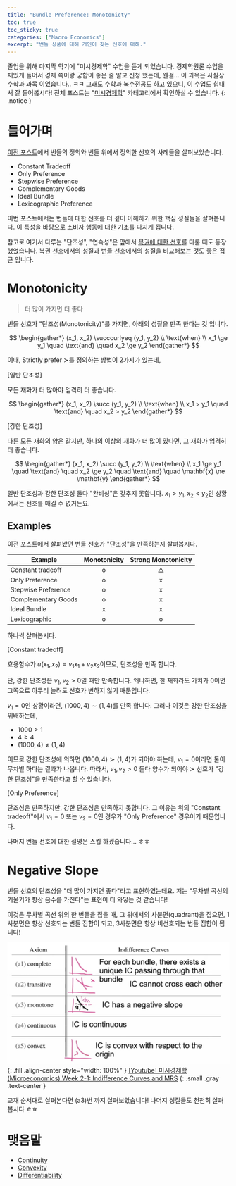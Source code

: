 ```yaml
---
title: "Bundle Preference: Monotonicty"
toc: true
toc_sticky: true
categories: ["Macro Economics"]
excerpt: "번들 상품에 대해 개인이 갖는 선호에 대해."
---
```


졸업을 위해 마지막 학기에 "미시경제학" 수업을 듣게 되었습니다.
경제학원론 수업을 재밌게 들어서 경제 쪽이랑 궁합이 좋은 줄 알고 신청 했는데, 웬걸... 이 과목은 사실상 수학과 과목 이었습니다.. ㅋㅋ 그래도 수학과 복수전공도 하고 있으니, 이 수업도 힘내서 잘 들어봅시다!
전체 포스트는 "[미시경제학](/categories/micro-economics)" 카테고리에서 확인하실 수 있습니다.
{: .notice }

# 들어가며

[이전 포스트](/2025/04/12/bundles-of-goods/)에서 번들의 정의와 번들 위에서 정의한 선호의 사례들을 살펴보았습니다.

- Constant Tradeoff
- Only Preference
- Stepwise Preference
- Complementary Goods
- Ideal Bundle
- Lexicographic Preference

이번 포스트에서는 번들에 대한 선호를 더 깊이 이해하기 위한 핵심 성질들을 살펴봅니다. 이 특성을 바탕으로 소비자 행동에 대한 기초를 다지게 됩니다.

참고로 여기서 다루는 "단조성", "연속성"은 앞에서 [복권에 대한 선호](/2025/03/19/lotteries/)를 다룰 때도 등장 했었습니다. 복권 선호에서의 성질과 번들 선호에서의 성질을 비교해보는 것도 좋은 접근 입니다.

# Monotonicity

> 더 많이 가지면 더 좋다

번들 선호가 "단조성(Monotonicity)"를 가지면, 아래의 성질을 만족 한다는 것 입니다.

$$
\begin{gather*}
(x_1, x_2) \succcurlyeq (y_1, y_2) \\
\text{when} \\
x_1 \ge y_1
\quad \text{and} \quad
x_2 \ge y_2
\end{gather*}
$$

이때, Strictly prefer $\succ$를 정의하는 방법이 2가지가 있는데,

<div class="proof" markdown="1">

[일반 단조성]

모든 재화가 더 많아야 엄격히 더 좋습니다.

$$
\begin{gather*}
(x_1, x_2) \succ (y_1, y_2) \\
\text{when} \\
x_1 > y_1
\quad \text{and} \quad
x_2 > y_2
\end{gather*}
$$

</div>


<div class="proof" markdown="1">

[강한 단조성]

다른 모든 재화의 양은 같지만, 하나의 이상의 재화가 더 많이 있다면,
그 재화가 엄격히 더 좋습니다.

$$
\begin{gather*}
(x_1, x_2) \succ (y_1, y_2) \\
\text{when} \\
x_1 \ge y_1
\quad \text{and} \quad
x_2 \ge y_2
\quad \text{and} \quad
\mathbf{x} \ne \mathbf{y}
\end{gather*}
$$

</div>

일반 단조성과 강한 단조성 둘다 "완비성"은 갖추지 못합니다. $x_1 > y_1, x_2 < y_2$인 상황에서는 선호를 매길 수 없거든요.

## Examples

이전 포스트에서 살펴봤던 번들 선호가 "단조성"을 만족하는지 살펴봅시다.

| Example | Monotonicity | Strong Monotonicity |
| - |:-:|:-:|
| Constant tradeoff | o | △ |
| Only Preference | o | x |
| Stepwise Preference | o | x |
| Complementary Goods | o | x |
| Ideal Bundle | x | x |
| Lexicographic | o | o |

하나씩 살펴봅시다.

<div class="proof" markdown="1">

[Constant tradeoff]

효용함수가 $u(x_1, x_2) = v_1x_1 + v_2x_2$이므로, 단조성을 만족 합니다.

단, 강한 단조성은 $v_1, v_2 > 0$일 때만 만족합니다. 왜냐하면, 한 재화라도 가치가 0이면 그쪽으로 아무리 늘려도 선호가 변하지 않기 때문입니다.

$v_1 = 0$인 상황이라면, $(1000, 4) \sim (1, 4)$를 만족 합니다.
그러나 이것은 강한 단조성을 위배하는데,

- $1000 > 1$
- $4 \ge 4$
- $(1000, 4) \ne (1, 4)$

이므로 강한 단조성에 의하면 $(1000, 4) \succ (1, 4)$가 되어야 하는데,
$v_1 = 0$이라면 둘이 무차별 하다는 결과가 나옵니다.
따라서, $v_1, v_2 > 0$ 둘다 양수가 되어야 $\succ$ 선호가 "강한 단조성"을 만족한다고 할 수 있습니다.

</div>

<div class="proof" markdown="1">

[Only Preference]

단조성은 만족하지만, 강한 단조성은 만족하지 못합니다. 그 이유는 위의 "Constant tradeoff"에서 $v_1 = 0$ 또는 $v_2 = 0$인 경우가 "Only Preference" 경우이기 때문입니다.

</div>

나머지 번들 선호에 대한 설명은 스킵 하겠습니다... ㅎㅎ

# Negative Slope

번들 선호의 단조성을 "더 많이 가지면 좋다"라고 표현하였는데요. 저는 "무차별 곡선의 기울기가 항상 음수를 가진다"는 표현이 더 와닿는 것 같습니다!

이것은 무차별 곡선 위의 한 번들을 잡을 때, 그 위에서의 사분면(quadrant)을 잡으면, 1 사분면은 항상 선호되는 번들 집합이 되고, 3사분면은 항상 비선호되는 번들 집합이 됩니다!

![](/images/mathematics/micro-economics/bundle-preference-summary-youtube.png){: .fill .align-center style="width: 100%" }
[[Youtube] 미시경제학 (Microeconomics) Week 2-1: Indifference Curves and MRS](https://youtu.be/tab5kGEAE5E?si=Zo6vWJVHbSTYN5bi&t=2105)
{: .small .gray .text-center }

교재 순서대로 살펴본다면 (a3)번 까지 살펴보았습니다! 나머지 성질들도 천천히 살펴봅시다 ㅎㅎ

# 맺음말

- [Continuity](/2025/04/14/bundle-preference-continuity/)
- [Convexity](/2025/04/14/bundle-preference-convexity/)
- [Differentiability](/2025/04/14/bundle-preference-differentiability/)
